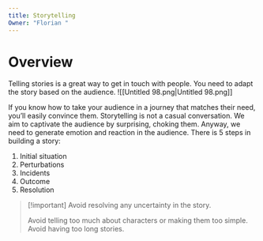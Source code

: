 ```yaml
---
title: Storytelling
Owner: "Florian "
---
```

# Overview
Telling stories is a great way to get in touch with people. You need to adapt the story based on the audience.
![[Untitled 98.png|Untitled 98.png]]

  
If you know how to take your audience in a journey that matches their need, you’ll easily convince them.
Storytelling is not a casual conversation. We aim to captivate the audience by surprising, choking them. Anyway, we need to generate emotion and reaction in the audience.
There is 5 steps in building a story:
1. Initial situation
2. Perturbations
3. Incidents
4. Outcome
5. Resolution

> [!important] Avoid resolving any uncertainty in the story.
> 
>   
> Avoid telling too much about characters or making them too simple.  
> Avoid having too long stories.